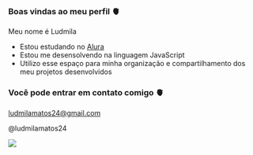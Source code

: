 ### Boas vindas ao meu perfil 🫀

Meu nome é Ludmila

- Estou estudando no [Alura](https://cursos.alura.com.br/)
- Estou me desensolvendo na linguagem JavaScript
- Utilizo esse espaço para minha organização e compartilhamento dos meu projetos desenvolvidos

### Você pode entrar em contato comigo 🫀

ludmilamatos24@gmail.com

@ludmilamatos24

![](https://tenor.com/NCqN8zpaPS.gif)
